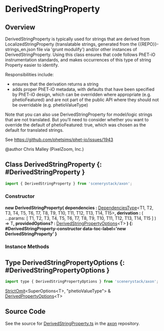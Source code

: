 # DerivedStringProperty

## Overview

DerivedStringProperty is typically used for strings that are derived from LocalizedStringProperty
(translatable strings, generated from the {{REPO}}-strings_en.json file via 'grunt modulify') and/or other instances
of DerivedStringProperty. Using this class ensures that code follows PhET-iO instrumentation standards,
and makes occurrences of this type of string Property easier to identify.

Responsibilities include:
 - ensures that the derivation returns a string
 - adds proper PhET-iO metadata, with defaults that have been specified by PhET-iO design, which can be
   overridden where appropriate (e.g. phetioFeatured) and are not part of the public API where they should
   not be overridable (e.g. phetioValueType)

Note that you can also use DerivedStringProperty for model/logic strings that are not translated. But you'll
need to consider whether you want to override the default of phetioFeatured: true, which was chosen as the default
for translated strings.

See https://github.com/phetsims/phet-io/issues/1943

@author Chris Malley (PixelZoom, Inc.)

## Class DerivedStringProperty {: #DerivedStringProperty }


```js
import { DerivedStringProperty } from 'scenerystack/axon';
```
### Constructor

#### new DerivedStringProperty( dependencies : <span style="font-weight: 400;">[DependenciesType](../axon/Multilink.md#DependenciesType)&lt;T1, T2, T3, T4, T5, T6, T7, T8, T9, T10, T11, T12, T13, T14, T15&gt;</span>, derivation : <span style="font-weight: 400;">( ...params: [ T1, T2, T3, T4, T5, T6, T7, T8, T9, T10, T11, T12, T13, T14, T15 ] ) =&gt; T</span>, providedOptions? : <span style="font-weight: 400;">[DerivedStringPropertyOptions](../axon/DerivedStringProperty.md#DerivedStringPropertyOptions)&lt;T&gt;</span> ) {: #DerivedStringProperty-constructor data-toc-label='new DerivedStringProperty' }

### Instance Methods





## Type DerivedStringPropertyOptions {: #DerivedStringPropertyOptions }


```js
import type { DerivedStringPropertyOptions } from 'scenerystack/axon';
```


[StrictOmit](../phet-core/StrictOmit.md)&lt;SuperOptions&lt;T&gt;, "phetioValueType"&gt; &amp; [DerivedPropertyOptions](../axon/DerivedProperty.md#DerivedPropertyOptions)&lt;T&gt;



## Source Code

See the source for [DerivedStringProperty.ts](https://github.com/phetsims/axon/blob/main/js/DerivedStringProperty.ts) in the [axon](https://github.com/phetsims/axon) repository.
